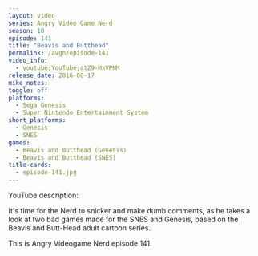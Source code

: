 ```yaml
---
layout: video
series: Angry Video Game Nerd
season: 10
episode: 141
title: "Beavis and Butthead"
permalink: /avgn/episode-141
video_info:
  - youtube;YouTube;atZ9-MxVPNM
release_date: 2016-08-17
mike_notes:
toggle: off
platforms:
  - Sega Genesis
  - Super Nintendo Entertainment System
short_platforms:
  - Genesis
  - SNES
games:
  - Beavis and Butthead (Genesis)
  - Beavis and Butthead (SNES)
title-cards:
  - episode-141.jpg
---
```


<p class="yt-description">YouTube description:</p>

It's time for the Nerd to snicker and make dumb comments, as he takes a look at two bad games made for the SNES and Genesis, based on the Beavis and Butt-Head adult cartoon series.

This is Angry Videogame Nerd episode 141.